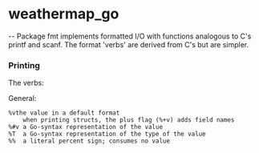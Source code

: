 # weathermap_go
--
Package fmt implements formatted I/O with functions analogous to C's printf and
scanf. The format 'verbs' are derived from C's but are simpler.


### Printing

The verbs:

General:

    %vthe value in a default format
        when printing structs, the plus flag (%+v) adds field names
    %#v a Go-syntax representation of the value
    %T	a Go-syntax representation of the type of the value
    %%	a literal percent sign; consumes no value
